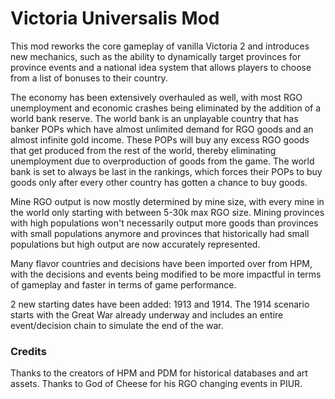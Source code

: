 # Victoria Universalis Mod

This mod reworks the core gameplay of vanilla Victoria 2 and introduces new mechanics, such as the ability to dynamically target provinces for province events and a national idea system that allows players to choose from a list of bonuses to their country.

The economy has been extensively overhauled as well, with most RGO unemployment and economic crashes being eliminated by the addition of a world bank reserve. The world bank is an unplayable country that has banker POPs which have almost unlimited demand for RGO goods and an almost infinite gold income. These POPs will buy any excess RGO goods that get produced from the rest of the world, thereby eliminating unemployment due to overproduction of goods from the game. The world bank is set to always be last in the rankings, which forces their POPs to buy goods only after every other country has gotten a chance to buy goods.

Mine RGO output is now mostly determined by mine size, with every mine in the world only starting with between 5-30k max RGO size. Mining provinces with high populations won't necessarily output more goods than provinces with small populations anymore and provinces that historically had small populations but high output are now accurately represented.

Many flavor countries and decisions have been imported over from HPM, with the decisions and events being modified to be more impactful in terms of gameplay and faster in terms of game performance.

2 new starting dates have been added: 1913 and 1914. The 1914 scenario starts with the Great War already underway and includes an entire event/decision chain to simulate the end of the war.

### Credits

Thanks to the creators of HPM and PDM for historical databases and art assets. Thanks to God of Cheese for his RGO changing events in PIUR.
